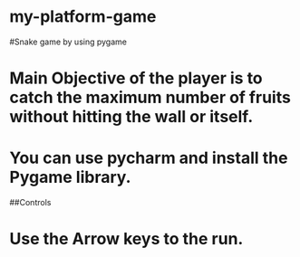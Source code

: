 # my-platform-game

#Snake game by using pygame


# Main Objective of the player is to catch the maximum number of fruits without hitting the wall or itself.
# You can use pycharm and install the Pygame library. 

##Controls


# Use the Arrow keys to the run.
